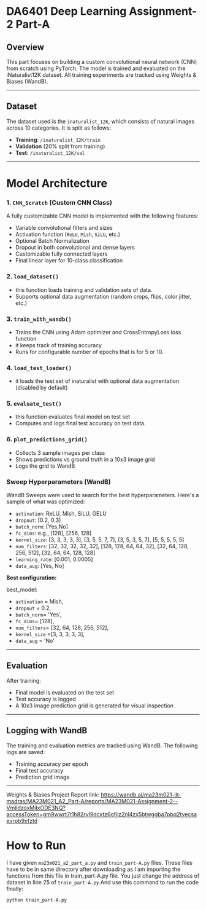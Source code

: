 # DA6401 Deep Learning Assignment-2 Part-A

## Overview

This part focuses on building a custom convolutional neural network (CNN) from scratch using PyTorch. The model is trained and evaluated on the iNaturalist12K dataset. All training experiments are tracked using Weights & Biases (WandB).

---

## Dataset

The dataset used is the `inaturalist_12K`, which consists of natural images across 10 categories. It is split as follows:

- **Training**: `/inaturalist_12K/train`
- **Validation** (20% split from training)
- **Test**: `/inaturalist_12K/val`

---

#  Model Architecture
### 1. `CNN_Scratch` (Custom CNN Class)
A fully customizable CNN model is implemented with the following features:

- Variable convolutional filters and sizes
- Activation function (`ReLU`, `Mish`, `SiLU`, etc.)
- Optional Batch Normalization
- Dropout in both convolutional and dense layers
- Customizable fully connected layers
- Final linear layer for 10-class classification


### 2. `load_dataset()`
- this function loads training and validation sets of data.
- Supports optional data augmentation (random crops, flips, color jitter, etc.)

### 3. `train_with_wandb()`
- Trains the CNN using Adam optimizer and CrossEntropyLoss loss function
- it keeps track of training accuracy
- Runs for configurable number of epochs that is for 5 or 10.

### 4. `load_test_loader()`
- it loads the test set of inaturalist with optional data augmentation (disabled by default) 

### 5. `evaluate_test()`
- this function evaluates final model on test set
- Computes and logs final test accuracy on test data.

### 6. `plot_predictions_grid()`
- Collects 3 sample images per class
- Shows predictions vs ground truth in a 10x3 image grid
- Logs the grid to WandB

###  Sweep Hyperparameters (WandB)

WandB Sweeps were used to search for the best hyperparameters. Here's a sample of what was optimized:

- `activation`: ReLU, Mish, SiLU, GELU
- `dropout`: [0.2, 0.3]
- `batch_norm`: [Yes,No]
- `fc_dims`: e.g., [128], [256, 128]
- `kernel_size`: [3, 3, 3, 3, 3], [3, 5, 5, 7, 7], [3, 5, 3, 5, 7], [5, 5, 5, 5, 5]
- `num_filters`: [32, 32, 32, 32, 32], [128, 128, 64, 64, 32], [32, 64, 128, 256, 512], [32, 64, 64, 128, 128]
- `learning_rate`: [0.001, 0.0005]
- `data_aug`: [Yes, No]

**Best configuration:**

best_model:
- `activation` = Mish,
- `dropout` = 0.2,
- `batch_norm`= 'Yes',
- `fc_dims`= [128],
- `num_filters`= [32, 64, 128, 256, 512],
- `kernel_size` =[3, 3, 3, 3, 3],
- `data_aug` = 'No'


---

##  Evaluation

After training:
- Final model is evaluated on the test set
- Test accuracy is logged
- A 10x3 image prediction grid is generated for visual inspection

---

##  Logging with WandB

The training and evaluation metrics are tracked using WandB. The following logs are saved:
- Training accuracy per epoch
- Final test accuracy
- Prediction grid image

---
Weights & Biases Project Report link:
https://wandb.ai/ma23m021-iit-madras/MA23M021_A2_Part-A/reports/MA23M021-Assignment-2--VmlldzoxMjIxODE3NQ?accessToken=gm9wwrt7r1h82rvl9dcxtz6ofiiz2nl4zx5btwggba7pbq2tvecsaevrpb9xfztd


#  How to Run

I have given ```ma23m021_a2_part_a.py``` and ```train_part-A.py``` files. These files have to be in same directory after downloading as I am importing the functions from this file in train_part-A.py file. You just change the address of dataset in line 25 of ```train_part-A.py```.And use this command to run the code finally:
```
python train_part-A.py 
```
